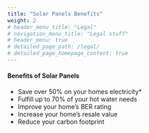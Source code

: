```yaml
---
title: "Solar Panels Benefits"
weight: 2
# header_menu_title: "Legal"
# navigation_menu_title: "Legal stuff"
# header_menu: true
# detailed_page_path: /legal/
# detailed_page_homepage_content: true
---
```

#### Benefits of Solar Panels

- Save over 50% on your homes electricity*
- Fulfill up to 70% of your hot water needs
- Improve your home’s BER rating
- Increase your home’s resale value
- Reduce your carbon footprint